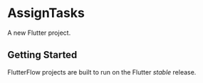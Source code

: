 # AssignTasks

A new Flutter project.

## Getting Started

FlutterFlow projects are built to run on the Flutter _stable_ release.
